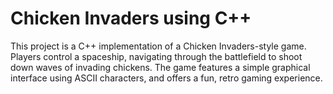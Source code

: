 # Chicken Invaders  using C++
 This project is a C++ implementation of a Chicken Invaders-style game. Players control a spaceship, navigating through the battlefield to shoot down waves of invading chickens. The game features a simple graphical interface using ASCII characters, and offers a fun, retro gaming experience.
